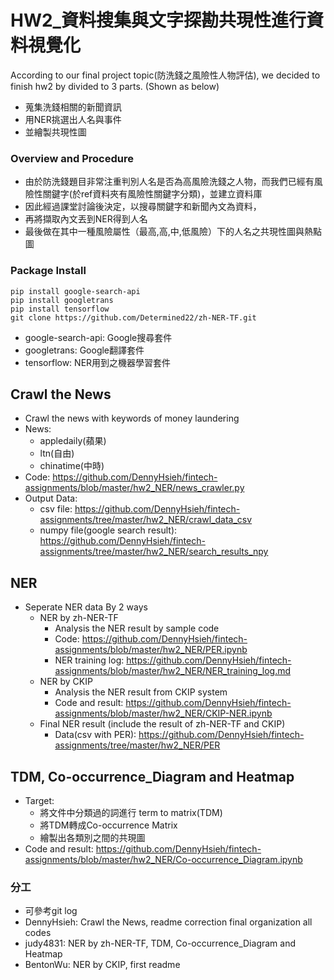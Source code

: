 # HW2_資料搜集與文字探勘共現性進行資料視覺化

According to our final project topic(防洗錢之風險性人物評估), we decided to finish hw2 by divided to 3 parts. (Shown as below)
- 蒐集洗錢相關的新聞資訊
- 用NER挑選出人名與事件
- 並繪製共現性圖

### Overview and Procedure
- 由於防洗錢題目非常注重判別人名是否為高風險洗錢之人物，而我們已經有風險性關鍵字(於ref資料夾有風險性關鍵字分類)，並建立資料庫
- 因此經過課堂討論後決定，以搜尋關鍵字和新聞內文為資料，
- 再將擷取內文丟到NER得到人名
- 最後做在其中一種風險屬性（最高,高,中,低風險）下的人名之共現性圖與熱點圖

### Package Install
```
pip install google-search-api
pip install googletrans
pip install tensorflow
git clone https://github.com/Determined22/zh-NER-TF.git
```

- google-search-api: Google搜尋套件
- googletrans: Google翻譯套件
- tensorflow: NER用到之機器學習套件

## Crawl the News

- Crawl the news with keywords of money laundering
- News:
    - appledaily(蘋果)
    - ltn(自由)
    - chinatime(中時)
- Code: https://github.com/DennyHsieh/fintech-assignments/blob/master/hw2_NER/news_crawler.py
- Output Data: 
    - csv file: https://github.com/DennyHsieh/fintech-assignments/tree/master/hw2_NER/crawl_data_csv
    - numpy file(google search result): https://github.com/DennyHsieh/fintech-assignments/tree/master/hw2_NER/search_results_npy

## NER
- Seperate NER data By 2 ways
    - NER by zh-NER-TF
        - Analysis the NER result by sample code
        - Code: https://github.com/DennyHsieh/fintech-assignments/blob/master/hw2_NER/PER.ipynb
        - NER training log: https://github.com/DennyHsieh/fintech-assignments/blob/master/hw2_NER/NER_training_log.md
    - NER by CKIP
        - Analysis the NER result from CKIP system 
        - Code and result: https://github.com/DennyHsieh/fintech-assignments/blob/master/hw2_NER/CKIP-NER.ipynb
    - Final NER result (include the result of zh-NER-TF and CKIP)
        - Data(csv with PER): https://github.com/DennyHsieh/fintech-assignments/tree/master/hw2_NER/PER

## TDM, Co-occurrence_Diagram and Heatmap
- Target:
    - 將文件中分類過的詞進行 term to matrix(TDM)
    - 將TDM轉成Co-occurrence Matrix
    - 繪製出各類別之間的共現圖
- Code and result: https://github.com/DennyHsieh/fintech-assignments/blob/master/hw2_NER/Co-occurrence_Diagram.ipynb

### 分工
- 可參考git log
- DennyHsieh: Crawl the News, readme correction final organization all codes
- judy4831: NER by zh-NER-TF, TDM, Co-occurrence_Diagram and Heatmap
- BentonWu: NER by CKIP, first readme